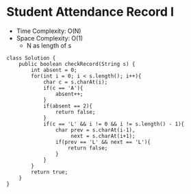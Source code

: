 # Student Attendance Record I

- Time Complexity: O(N)
- Space Complexity: O(1)
  - N as length of s

```
class Solution {
    public boolean checkRecord(String s) {
        int absent = 0;
        for(int i = 0; i < s.length(); i++){
            char c = s.charAt(i);
            if(c == 'A'){
                absent++;
            }
            if(absent == 2){
                return false;
            }
            if(c == 'L' && i != 0 && i != s.length() - 1){
                char prev = s.charAt(i-1),
                     next = s.charAt(i+1);
                if(prev == 'L' && next == 'L'){
                    return false;
                }
            }
        }
        return true;
    }
}
```
